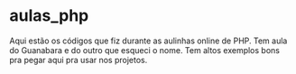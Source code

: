 # aulas_php

Aqui estão os códigos que fiz durante as aulinhas online de PHP. Tem aula do Guanabara e do outro que esqueci o nome. Tem altos exemplos bons pra pegar aqui pra usar nos projetos.
